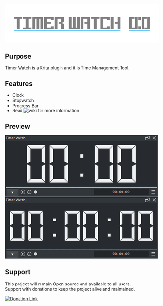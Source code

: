 ![Picture](https://github.com/EyeOdin/timer_watch/blob/master/timer_watch/LOGO/timer_watch_logo_L.png?raw=true)

## Purpose

Timer Watch is a Krita plugin and it is Time Management Tool.


## Features
* Clock
* Stopwatch
* Progress Bar
* Read ![wiki](https://github.com/EyeOdin/timer_watch/wiki) for more information


## Preview
![Picture](https://raw.githubusercontent.com/EyeOdin/timer_watch/master/timer_watch/PREVIEWS/clock.png)
![Picture](https://raw.githubusercontent.com/EyeOdin/timer_watch/master/timer_watch/PREVIEWS/stopwatch.png)


## Support
This project will remain Open source and available to all users.\
Support with donations to keep the project alive and maintained.

<a href="https://www.paypal.com/donate/?hosted_button_id=9FARNUYBC9R3J">
  <img src="https://pics.paypal.com/00/s/NjA2OWU0ZmEtNjQ4MC00MWZhLTk5YzctM2VhZDA1MzgyMDQ0/file.PNG" width="200" alt="Donation Link">
</a>
